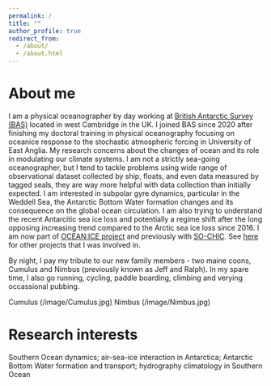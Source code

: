 ```yaml
---
permalink: /
title: ""
author_profile: true
redirect_from: 
  - /about/
  - /about.html
---
```

About me
==================
I am a physical oceanographer by day working at [British Antarctic Survey (BAS)](https://www.bas.ac.uk/) located in west Cambridge in the UK. I joined BAS since 2020 after finishing my doctoral training in physical oceanography focusing on oceanice response to the stochastic atmospheric forcing in University of East Anglia. My research concerns about the changes of ocean and its role in modulating our climate systems. I am not a strictly sea-going oceanographer, but I tend to tackle problems using wide range of observational dataset collected by ship, floats, and even data measured by tagged seals, they are way more helpful with data collection than initially expected. I am interested in subpolar gyre dynamics, particular in the Weddell Sea, the Antarctic Bottom Water formation changes and its consequence on the global ocean circulation. I am also trying to understand the recent Antarcitic sea ice loss and potentially a regime shift after the long opposing increasing trend compared to the Arctic sea ice loss since 2016. I am now part of [OCEAN:ICE project](https://ocean-ice.eu/) and previously with [SO-CHIC](https://www.sochic-h2020.eu/). See [here](https://www.bas.ac.uk/profile/shezhou/#projects) for other projects that I was involved in.
 
By night, I pay my tribute to our new family members - two maine coons, Cumulus and Nimbus (previously known as Jeff and Ralph). In my spare time, I also go running, cycling, paddle boarding, climbing and verying occassional pubbing.


Cumulus
(/image/Cumulus.jpg)
Nimbus
(/image/Nimbus.jpg)


Research interests
=================

Southern Ocean dynamics; air-sea-ice interaction in Antarctica; Antarctic Bottom Water formation and transport; hydrography climatology in Southern Ocean
